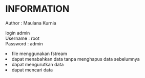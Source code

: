 # INFORMATION
Author : Maulana Kurnia

login admin <br>
<a>Username : root</a> <br>
<a>Password : admin</a>
<br>
<li>file menggunakan fstream</li>
    <li>dapat menabahkan data tanpa menghapus data sebelumnya</li>
    <li>dapat mengurutkan data</li>
    <li>dapat mencari data</li>

